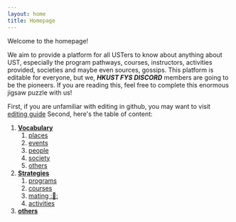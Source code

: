 ```yaml
---
layout: home
title: Homepage
---
```


Welcome to the homepage!

We aim to provide a platform for all USTers to know about anything about UST, especially the program pathways, courses, instructors, activities provided, societies and maybe even sources, gossips. This platform is editable for everyone, but we, ***HKUST FYS DISCORD*** members are going to be the pioneers. If you are reading this, feel free to complete this enormous jigsaw puzzle with us!

First, if you are unfamiliar with editing in github, you may want to visit [editing guide]()
Second, here's the table of content:
1. __[Vocabulary]()__
   1. [places]()
   2. [events]()
   3. [people]()
   4. [society]()
   5. [others]()
2. __[Strategies]()__
   1. [programs]()
   2. [courses]()
   3. [mating :👀:]()
   4. [activities]()
3. __[others]()__